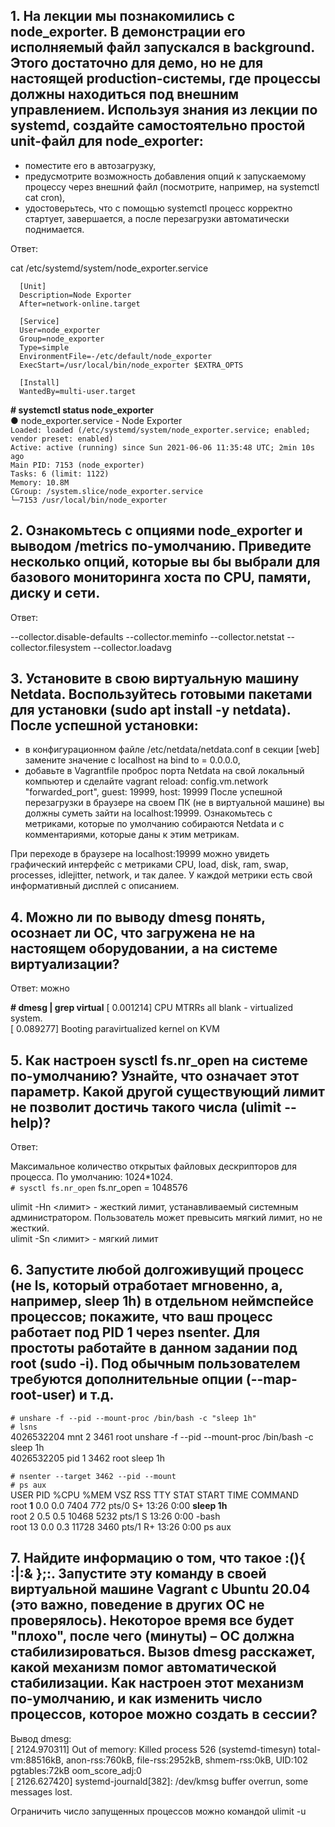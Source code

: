 ## 1. На лекции мы познакомились с node_exporter. В демонстрации его исполняемый файл запускался в background. Этого достаточно для демо, но не для настоящей production-системы, где процессы должны находиться под внешним управлением. Используя знания из лекции по systemd, создайте самостоятельно простой unit-файл для node_exporter:
* поместите его в автозагрузку,
* предусмотрите возможность добавления опций к запускаемому процессу через внешний файл (посмотрите, например, на systemctl cat cron),
* удостоверьтесь, что с помощью systemctl процесс корректно стартует, завершается, а после перезагрузки автоматически поднимается.


Ответ:


cat /etc/systemd/system/node_exporter.service  

      [Unit]  
      Description=Node Exporter  
      After=network-online.target  

      [Service]  
      User=node_exporter  
      Group=node_exporter  
      Type=simple  
      EnvironmentFile=-/etc/default/node_exporter  
      ExecStart=/usr/local/bin/node_exporter $EXTRA_OPTS  

      [Install]  
      WantedBy=multi-user.target  

**# systemctl status node_exporter**  
● node_exporter.service - Node Exporter  
     `Loaded: loaded (/etc/systemd/system/node_exporter.service; enabled; vendor preset: enabled)`    
     `Active: active (running) since Sun 2021-06-06 11:35:48 UTC; 2min 10s ago`    
     `Main PID: 7153 (node_exporter)`    
       `Tasks: 6 (limit: 1122)`   
      `Memory: 10.8M`    
      `CGroup: /system.slice/node_exporter.service`    
              `└─7153 /usr/local/bin/node_exporter` 


## 2. Ознакомьтесь с опциями node_exporter и выводом /metrics по-умолчанию. Приведите несколько опций, которые вы бы выбрали для базового мониторинга хоста по CPU, памяти, диску и сети.


Ответ:


--collector.disable-defaults --collector.meminfo --collector.netstat --collector.filesystem --collector.loadavg


## 3. Установите в свою виртуальную машину Netdata. Воспользуйтесь готовыми пакетами для установки (sudo apt install -y netdata). После успешной установки:
* в конфигурационном файле /etc/netdata/netdata.conf в секции [web] замените значение с localhost на bind to = 0.0.0.0,
* добавьте в Vagrantfile проброс порта Netdata на свой локальный компьютер и сделайте vagrant reload:
config.vm.network "forwarded_port", guest: 19999, host: 19999
После успешной перезагрузки в браузере на своем ПК (не в виртуальной машине) вы должны суметь зайти на localhost:19999. 
Ознакомьтесь с метриками, которые по умолчанию собираются Netdata и с комментариями, которые даны к этим метрикам.

При переходе в браузере на localhost:19999 можно увидеть графический интерфейс с метриками CPU, load, disk, ram, swap, processes, idlejitter, network, и так далее. У каждой метрики есть свой информативный дисплей с описанием.

## 4. Можно ли по выводу dmesg понять, осознает ли ОС, что загружена не на настоящем оборудовании, а на системе виртуализации?

Ответ: можно
 
**# dmesg | grep virtual**
[    0.001214] CPU MTRRs all blank - virtualized system.  
[    0.089277] Booting paravirtualized kernel on KVM  


## 5. Как настроен sysctl fs.nr_open на системе по-умолчанию? Узнайте, что означает этот параметр. Какой другой существующий лимит не позволит достичь такого числа (ulimit --help)?

Ответ:

Максимальное количество открытых файловых дескрипторов для процесса. По умолчанию: 1024*1024.   
`# sysctl fs.nr_open`
fs.nr_open = 1048576

ulimit -Hn <лимит>  - жесткий лимит, устанавливаемый системным администратором. Пользователь может превысить мягкий лимит, но не жесткий.  
ulimit -Sn <лимит> - мягкий лимит


## 6. Запустите любой долгоживущий процесс (не ls, который отработает мгновенно, а, например, sleep 1h) в отдельном неймспейсе процессов; покажите, что ваш процесс работает под PID 1 через nsenter. Для простоты работайте в данном задании под root (sudo -i). Под обычным пользователем требуются дополнительные опции (--map-root-user) и т.д.  

`# unshare -f --pid --mount-proc /bin/bash -c "sleep 1h"`  
`# lsns`  
4026532204 mnt         2  3461 root             unshare -f --pid --mount-proc /bin/bash -c sleep 1h  
4026532205 pid         1  3462 root             sleep 1h  

`# nsenter --target 3462 --pid --mount`  
`# ps aux`   
USER         PID %CPU %MEM    VSZ   RSS TTY      STAT START   TIME COMMAND    
root         **1**  0.0  0.0   7404   772 pts/0    S+   13:26   0:00 **sleep 1h**  
root           2  0.5  0.5  10468  5232 pts/1    S    13:26   0:00 -bash    
root          13  0.0  0.3  11728  3460 pts/1    R+   13:26   0:00 ps aux    


## 7. Найдите информацию о том, что такое :(){ :|:& };:. Запустите эту команду в своей виртуальной машине Vagrant с Ubuntu 20.04 (это важно, поведение в других ОС не проверялось). Некоторое время все будет "плохо", после чего (минуты) – ОС должна стабилизироваться. Вызов dmesg расскажет, какой механизм помог автоматической стабилизации. Как настроен этот механизм по-умолчанию, и как изменить число процессов, которое можно создать в сессии?  

Вывод dmesg:  
[ 2124.970311] Out of memory: Killed process 526 (systemd-timesyn) total-vm:88516kB, anon-rss:760kB, file-rss:2952kB, shmem-rss:0kB, UID:102 pgtables:72kB oom_score_adj:0  
[ 2126.627420] systemd-journald[382]: /dev/kmsg buffer overrun, some messages lost.  

Ограничить число запущенных процессов можно командой ulimit -u




